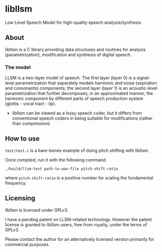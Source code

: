 libllsm
===

Low Level Speech Model for high-quality speech analysis/synthesis

About
---

libllsm is a C library providing data structures and routines for analysis (parametrization), modification and synthesis of digital speech.

### The model

LLSM is a two-layer model of speech. The first layer (layer 0) is a signal-level parametrization that separately models harmonic and noise (aspiration and consonants) components; the second layer (layer 1) is an acoustic-level parametrization that further decomposes, in an approximated manner, the harmonic component by different parts of speech production system (glottis - vocal tract - lip).

* libllsm can be viewed as a lossy speech coder, but it differs from conventional speech coders in being suitable for modifications (rather than compression).

How to use
---

`test/test.c` is a bare-bones example of doing pitch shifting with libllsm.

Once complied, run it with the following command.

`./build/llsm-test path-to-wav-file pitch-shift-ratio`

where `pitch-shift-ratio` is a positive number for scaling the fundamental frequency.

Licensing
---

libllsm is licensed under GPLv3.

I have a pending patent on LLSM-related technology. However the patent license is granted to libllsm users, free from royalty, under the terms of GPLv3.

Please contact the author for an alternatively licensed version primarily for commercial purposes.
